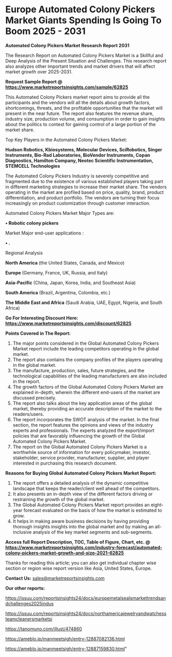 # Europe Automated Colony Pickers Market Giants Spending Is Going To Boom 2025 - 2031

<strong>Automated Colony Pickers Market Research Report 2031</strong>

The Research Report on Automated Colony Pickers Market is a Skillful and Deep Analysis of the Present Situation and Challenges. This research report also analyzes other important trends and market drivers that will affect market growth over 2025-2031.

<strong>Request Sample Report @ <a href=https://www.marketreportsinsights.com/sample/62825>https://www.marketreportsinsights.com/sample/62825</a></strong>

This Automated Colony Pickers market report aims to provide all the participants and the vendors will all the details about growth factors, shortcomings, threats, and the profitable opportunities that the market will present in the near future. The report also features the revenue share, industry size, production volume, and consumption in order to gain insights about the politics to contest for gaining control of a large portion of the market share.

Top Key Players in the Automated Colony Pickers Market:

<strong>Hudson Robotics, Kbiosystems, Molecular Devices, SciRobotics, Singer Instruments, Bio-Rad Laboratories, BioVendor Instruments, Copan Diagnostics, Hamilton Company, Neotec Scientific Instrumentation, STEMCELL Technologies</strong>

The Automated Colony Pickers Industry is severely competitive and fragmented due to the existence of various established players taking part in different marketing strategies to increase their market share. The vendors operating in the market are profiled based on price, quality, brand, product differentiation, and product portfolio. The vendors are turning their focus increasingly on product customization through customer interaction.

Automated Colony Pickers Market Major Types are:

<strong>• Robotic colony pickers</strong>

Market Major end-user applications :

<strong>• .</strong>

Regional Analysis

</u><strong><b>North America</b></strong> (the United States, Canada, and Mexico)

<strong><b>Europe </b></strong>(Germany, France, UK, Russia, and Italy)

<strong><b>Asia-Pacific</b></strong> (China, Japan, Korea, India, and Southeast Asia)

<strong><b>South America</b></strong> (Brazil, Argentina, Colombia, etc.)

<strong><b>The Middle East and Africa</b></strong> (Saudi Arabia, UAE, Egypt, Nigeria, and South Africa)

<strong>Go For Interesting Discount Here: <a href=https://www.marketreportsinsights.com/discount/62825>https://www.marketreportsinsights.com/discount/62825</a></strong>

<strong>Points Covered in The Report:</strong>
<ol>
  <li>The major points considered in the Global Automated Colony Pickers Market report include the leading competitors operating in the global market.</li>
  <li>The report also contains the company profiles of the players operating in the global market.</li>
  <li>The manufacture, production, sales, future strategies, and the technological capabilities of the leading manufacturers are also included in the report.</li>
  <li>The growth factors of the Global Automated Colony Pickers Market are explained in-depth, wherein the different end-users of the market are discussed precisely.</li>
  <li>The report also talks about the key application areas of the global market, thereby providing an accurate description of the market to the readers/users.</li>
  <li>The report incorporates the SWOT analysis of the market. In the final section, the report features the opinions and views of the industry experts and professionals. The experts analyzed the export/import policies that are favorably influencing the growth of the Global Automated Colony Pickers Market.</li>
  <li>The report on the Global Automated Colony Pickers Market is a worthwhile source of information for every policymaker, investor, stakeholder, service provider, manufacturer, supplier, and player interested in purchasing this research document.</li>
</ol>
<strong>Reasons for Buying Global Automated Colony Pickers Market Report:</strong>

<ol>
  <li>The report offers a detailed analysis of the dynamic competitive landscape that keeps the reader/client well ahead of the competitors.</li>
  <li>It also presents an in-depth view of the different factors driving or restraining the growth of the global market.</li>
  <li>The Global Automated Colony Pickers Market report provides an eight-year forecast evaluated on the basis of how the market is estimated to grow.</li>
  <li>It helps in making aware business decisions by having providing thorough insights insights into the global market and by making an all-inclusive analysis of the key market segments and sub-segments.</li>
</ol>
<strong>Access full Report Description, TOC, Table of Figure, Chart, etc. @ <a href=https://www.marketreportsinsights.com/industry-forecast/automated-colony-pickers-market-growth-and-size-2021-62825>https://www.marketreportsinsights.com/industry-forecast/automated-colony-pickers-market-growth-and-size-2021-62825</a></strong>


Thanks for reading this article; you can also get individual chapter wise section or region wise report version like Asia, United States, Europe.

<strong>Contact Us:</strong>
sales@marketreportsinsights.com

<strong>Our other reports:</strong>

<a href=https://issuu.com/reportsinsights24/docs/europemetalsealsmarkettrendsandchallenges2025indus>https://issuu.com/reportsinsights24/docs/europemetalsealsmarkettrendsandchallenges2025indus</a>

<a href=https://issuu.com/reportsinsights24/docs/northamericajewelryandwatchessteamcleanersmarketsi>https://issuu.com/reportsinsights24/docs/northamericajewelryandwatchessteamcleanersmarketsi</a>

<a href=https://tanomuno.com/illust/474860>https://tanomuno.com/illust/474860</a>

<a href=https://ameblo.jp/manmeetsigh/entry-12887082136.html>https://ameblo.jp/manmeetsigh/entry-12887082136.html</a>

<a href=https://ameblo.jp/manmeetsigh/entry-12887159830.html>https://ameblo.jp/manmeetsigh/entry-12887159830.html</a>"
